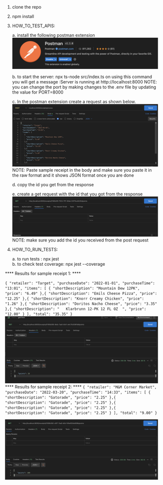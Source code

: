 
1. clone the repo
2. npm install

3. HOW_TO_TEST_APIS:

    a. install the following postman extension
        ![Alt text](image.png)

    b. to start the server: npx ts-node src/index.ts 
    on using this command you will get a message :Server is running at http://localhost:8000
    NOTE: you can change the port by making changes to the .env file by updating the value for PORT=8000

    c. In the postman extension create a request as shown below. 
       ![Alt text](image-4.png)
        NOTE: Paste sample receipt in the body and make sure you paste it in the raw format and it shows JSON format once you are done

    d. copy the id you get from the response

    e. create a get request with the id that you got from the response 
       ![Alt text](image-2.png)
        NOTE: make sure you add the id you received from the post request

4. HOW_TO_RUN_TESTS:

    a. to run tests : npx jest   
    b. to check test coverage: npx jest --coverage


**** Results for sample receipt 1: ****

``
{
  "retailer": "Target",
  "purchaseDate": "2022-01-01",
  "purchaseTime": "13:01",
  "items": [
    {
      "shortDescription": "Mountain Dew 12PK",
      "price": "6.49"
    },{
      "shortDescription": "Emils Cheese Pizza",
      "price": "12.25"
    },{
      "shortDescription": "Knorr Creamy Chicken",
      "price": "1.26"
    },{
      "shortDescription": "Doritos Nacho Cheese",
      "price": "3.35"
    },{
      "shortDescription": "   Klarbrunn 12-PK 12 FL OZ  ",
      "price": "12.00"
    }
  ],
  "total": "35.35"
}
``
![Alt text](image-6.png)
**** Results for sample receipt 2: ****
``
{
  "retailer": "M&M Corner Market",
  "purchaseDate": "2022-03-20",
  "purchaseTime": "14:33",
  "items": [
    {
      "shortDescription": "Gatorade",
      "price": "2.25"
    },{
      "shortDescription": "Gatorade",
      "price": "2.25"
    },{
      "shortDescription": "Gatorade",
      "price": "2.25"
    },{
      "shortDescription": "Gatorade",
      "price": "2.25"
    }
  ],
  "total": "9.00"
}
``

![Alt text](image-5.png)

